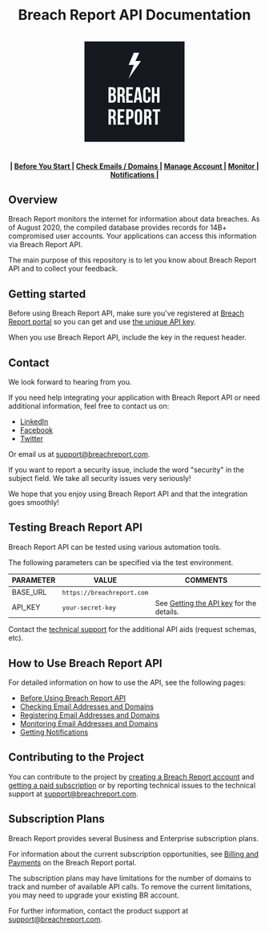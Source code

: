 <h1 align="center">
  <a name="logo" href="http://breachreport.com"></a>
  <br>
  Breach Report API Documentation
</h1>


<p align="center">
  <br>
  <img width="200" src="img/breachreport-200px.png" alt="">
  <br>
  <br>
</p>

<div align="center"><a name="menu"></a>
  <h4>
  <span> | </span>
  <a href="./docs/01-before-using-api.md">
      Before You Start
    </a>
	<span> | </span>
    <a href="./docs/02-check-email-domains.md">
      Check Emails / Domains
    </a>
    <span> | </span>
    <a href="./docs/03-manage-emails-domains.md">
      Manage Account
    </a>
    <span> | </span>
    <a href="./docs/04-monitor.md">
      Monitor
    </a>
    <span> | </span>
    <a href="./docs/05-get-postback-url.md">
      Notifications
    </a>
    <span> | <span>
    </h4>
</div>

<link rel="stylesheet" type="text/css" href="https://stackpath.bootstrapcdn.com/bootstrap/4.2.1/css/bootstrap.min.css">

<!-- &nbsp;&nbsp;&nbsp;&nbsp;&nbsp;&nbsp;&nbsp;&nbsp;&nbsp;&nbsp;&nbsp;&nbsp;&nbsp;&nbsp;&nbsp;&nbsp;&nbsp;&nbsp;&nbsp;&nbsp;&nbsp;&nbsp;&nbsp;&nbsp;&nbsp;&nbsp;&nbsp;&nbsp;&nbsp;&nbsp;&nbsp;&nbsp;&nbsp;&nbsp;&nbsp;&nbsp;&nbsp;&nbsp;&nbsp;
&nbsp;&nbsp;&nbsp;&nbsp;&nbsp;&nbsp;&nbsp;&nbsp;&nbsp;&nbsp;&nbsp;&nbsp;&nbsp;
[![Tweet](https://img.shields.io/twitter/url/http/shields.io.svg?style=social)](https://twitter.com/intent/tweet?text=Youe%20app%20will%20be%20secure%20with%20Breach%20Report%20API.&url=https://breachreport.com/&via=BreachReports&hashtags=cybersecurity,CyberSecurity,infosec,api)]
[![License](https://img.shields.io/badge/license-MIT-blue.svg)](https://github.com/arrayio/array-io-keychain/blob/master/LICENSE.md)] -->

## Overview

Breach Report monitors the internet for information about data breaches. As of August 2020, the compiled database provides records for 14B+ compromised user accounts. Your applications can access this information via Breach Report API.

The main purpose of this repository is to let you know about Breach Report API and to collect your feedback.


## Getting started

Before using Breach Report API, make sure you've registered at [Breach Report portal](https://app.breachreport.com/signup) so you can get and use [the unique API key](docs/01-before-using-api.md/#getting-the-api-key).

When you use Breach Report API, include the key in the request header.

## Contact

We look forward to hearing from you.

If you need help integrating your application with Breach Report API or need additional information, feel free to contact us on:

* [LinkedIn](https://www.linkedin.com/company/breach-report)
* [Facebook](https://www.facebook.com/breachreport/)
* [Twitter](https://twitter.com/BreachReports)

Or email us at support@breachreport.com.

If you want to report a security issue, include the word "security" in the subject field. We take all security issues very seriously!

We hope that you enjoy using Breach Report API and that the integration goes smoothly!

## Testing Breach Report API

Breach Report API can be tested using various automation tools.

The following parameters can be specified via the test environment.

| PARAMETER | VALUE | COMMENTS |
| ------ | ------ | ------ |
| BASE_URL | `https://breachreport.com` |  |
| API_KEY | `your-secret-key` | See [Getting the API key](./docs/before-using-api.md#getting-the-api-key) for the details. |

Contact the [technical support](mailto:support@breachreport.com) for the additional API aids (request schemas, etc).

## How to Use Breach Report API

For detailed information on how to use the API, see the following pages:

* [Before Using Breach Report API](docs/01-before-using-api.md)
* [Checking Email Addresses and Domains](docs/02-check-email-domains.md)
* [Registering Email Addresses and Domains](docs/03-manage-emails-domains.md)
* [Monitoring Email Addresses and Domains](docs/04-monitor.md)
* [Getting Notifications](docs/05-postback-url.md)


## Contributing to the Project

You can contribute to the project by [creating a Breach Report account](./docs/01-before-using-api.md#registering-at-breach-report-portal) and [getting a paid subscription](#subscription-plans) or by reporting technical issues to the technical support at support@breachreport.com.


## Subscription Plans

Breach Report provides several Business and Enterprise subscription plans.

For information about the current subscription opportunities, see [Billing and Payments](https://breachreport.com/portal/subscriptions) on the Breach Report portal.

The subscription plans may have limitations for the number of domains to track and number of available API calls. To remove the current limitations, you may need to upgrade your existing BR account.

For further information, contact the product support at support@breachreport.com.
